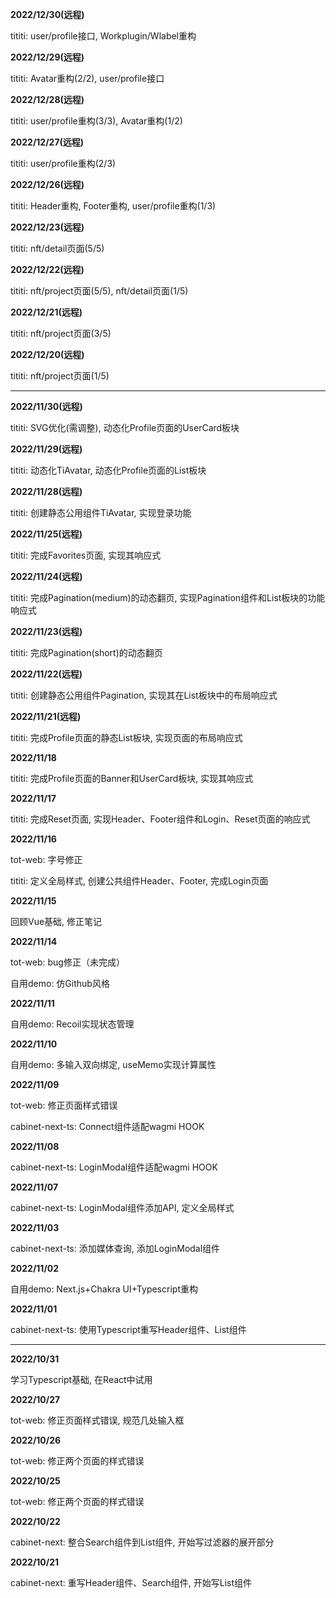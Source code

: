 **2022/12/30(远程)**

tititi: user/profile接口, Workplugin/Wlabel重构

**2022/12/29(远程)**

tititi: Avatar重构(2/2), user/profile接口

**2022/12/28(远程)**

tititi: user/profile重构(3/3), Avatar重构(1/2)

**2022/12/27(远程)**

tititi: user/profile重构(2/3)

**2022/12/26(远程)**

tititi: Header重构, Footer重构, user/profile重构(1/3)

**2022/12/23(远程)**

tititi: nft/detail页面(5/5)

**2022/12/22(远程)**

tititi: nft/project页面(5/5), nft/detail页面(1/5)

**2022/12/21(远程)**

tititi: nft/project页面(3/5)

**2022/12/20(远程)**

tititi: nft/project页面(1/5)

------

**2022/11/30(远程)**

tititi: SVG优化(需调整), 动态化Profile页面的UserCard板块

**2022/11/29(远程)**

tititi: 动态化TiAvatar, 动态化Profile页面的List板块

**2022/11/28(远程)**

tititi: 创建静态公用组件TiAvatar, 实现登录功能

**2022/11/25(远程)**

tititi: 完成Favorites页面, 实现其响应式

**2022/11/24(远程)**

tititi: 完成Pagination(medium)的动态翻页, 实现Pagination组件和List板块的功能响应式

**2022/11/23(远程)**

tititi: 完成Pagination(short)的动态翻页

**2022/11/22(远程)**

tititi: 创建静态公用组件Pagination, 实现其在List板块中的布局响应式

**2022/11/21(远程)**

tititi: 完成Profile页面的静态List板块, 实现页面的布局响应式

**2022/11/18**

tititi: 完成Profile页面的Banner和UserCard板块, 实现其响应式

**2022/11/17**

tititi: 完成Reset页面, 实现Header、Footer组件和Login、Reset页面的响应式

**2022/11/16**

tot-web: 字号修正

tititi: 定义全局样式, 创建公共组件Header、Footer, 完成Login页面

**2022/11/15**

回顾Vue基础, 修正笔记

**2022/11/14**

tot-web: bug修正（未完成）

自用demo: 仿Github风格

**2022/11/11**

自用demo: Recoil实现状态管理

**2022/11/10**

自用demo: 多输入双向绑定, useMemo实现计算属性

**2022/11/09**

tot-web: 修正页面样式错误

cabinet-next-ts: Connect组件适配wagmi HOOK

**2022/11/08**

cabinet-next-ts: LoginModal组件适配wagmi HOOK

**2022/11/07**

cabinet-next-ts: LoginModal组件添加API, 定义全局样式

**2022/11/03**

cabinet-next-ts: 添加媒体查询, 添加LoginModal组件

**2022/11/02**

自用demo: Next.js+Chakra UI+Typescript重构

**2022/11/01**

cabinet-next-ts: 使用Typescript重写Header组件、List组件

------

**2022/10/31**

学习Typescript基础, 在React中试用

**2022/10/27**

tot-web: 修正页面样式错误, 规范几处输入框

**2022/10/26**

tot-web: 修正两个页面的样式错误

**2022/10/25**

tot-web: 修正两个页面的样式错误

**2022/10/22**

cabinet-next: 整合Search组件到List组件, 开始写过滤器的展开部分

**2022/10/21**

cabinet-next: 重写Header组件、Search组件, 开始写List组件
